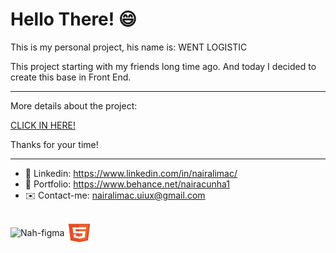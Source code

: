 # Hello There! 😄

This is my personal project, his name is:  WENT LOGISTIC

This project starting with my friends long time ago. And today I decided to create this base in Front End.


------------------------------------------------------------------------------------------------------------------------

More details about the project:
<p><a href=https://www.behance.net/gallery/138421415/Went-Logist>CLICK IN HERE!</a></p>

Thanks for your time!

------------------------------------------------------------------------------------------------------------------------

- 💼 Linkedin: https://www.linkedin.com/in/nairalimac/
- 🎨 Portfolio: https://www.behance.net/nairacunha1
- ✉️ Contact-me: nairalimac.uiux@gmail.com


<div style="display: inline_block"><br>
  
  <img align="center" alt="Nah-figma" height="30" width="40" src="https://cdn.jsdelivr.net/gh/devicons/devicon/icons/figma/figma-original.svg">
  <img align="center" alt="Nah-HTML" height="30" width="40" src="https://raw.githubusercontent.com/devicons/devicon/master/icons/html5/html5-original.svg">
  
 </div>

